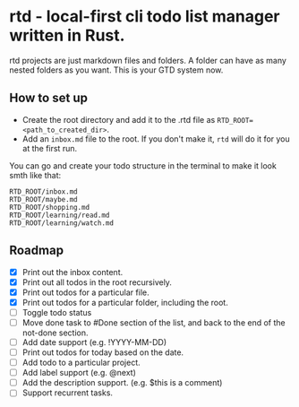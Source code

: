 # rtd - local-first cli todo list manager written in Rust.

rtd projects are just markdown files and folders. A folder can have as many nested folders as you want. This is your GTD system now.

## How to set up
* Create the root directory and add it to the .rtd file as `RTD_ROOT=<path_to_created_dir>`.
* Add an `inbox.md` file to the root. If you don't make it, `rtd` will do it for you at the first run.

You can go and create your todo structure in the terminal to make it look smth like that:
```
RTD_ROOT/inbox.md
RTD_ROOT/maybe.md
RTD_ROOT/shopping.md
RTD_ROOT/learning/read.md
RTD_ROOT/learning/watch.md
```

## Roadmap
- [x] Print out the inbox content.
- [x] Print out all todos in the root recursively.
- [x] Print out todos for a particular file.
- [x] Print out todos for a particular folder, including the root.
- [ ] Toggle todo status 
- [ ] Move done task to #Done section of the list, and back to the end of the not-done section.
- [ ] Add date support (e.g. !YYYY-MM-DD)
- [ ] Print out todos for today based on the date.
- [ ] Add todo to a particular project.
- [ ] Add label support (e.g. @next)
- [ ] Add the description support. (e.g. $this is a comment)
- [ ] Support recurrent tasks.
